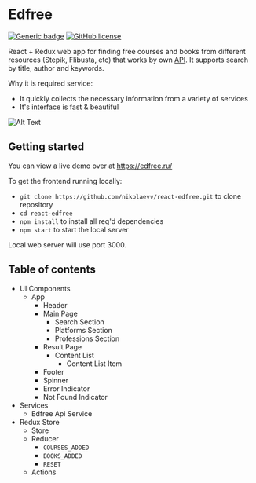 # Edfree 

[![Generic badge](https://img.shields.io/badge/Web%20App-Up-%3Cgreen%3E.svg)](https://edfree.ru/)
[![GitHub license](https://img.shields.io/github/license/Naereen/StrapDown.js.svg)](https://github.com/Naereen/StrapDown.js/blob/master/LICENSE)

React + Redux web app for finding free courses and books from different resources (Stepik, Flibusta, etc) that works by own [API](https://github.com/nikolaevv/edfree-api). It supports search by title, author and keywords. 

Why it is required service:
- It quickly collects the necessary information from a variety of services
- It's interface is fast & beautiful

![Alt Text](https://i.imgur.com/zl6gqYM.png)

## Getting started

You can view a live demo over at https://edfree.ru/

To get the frontend running locally:

- `git clone https://github.com/nikolaevv/react-edfree.git` to clone repository
- `cd react-edfree`
- `npm install` to install all req'd dependencies
- `npm start` to start the local server

Local web server will use port 3000.

## Table of contents

- UI Components
  - App
    - Header
    - Main Page
        - Search Section
        - Platforms Section
        - Professions Section
    - Result Page
        - Content List
            - Content List Item
    - Footer
    - Spinner
    - Error Indicator
    - Not Found Indicator
- Services
    - Edfree Api Service
- Redux Store
    - Store
    - Reducer
        - `COURSES_ADDED`
        - `BOOKS_ADDED`
        - `RESET`
    - Actions